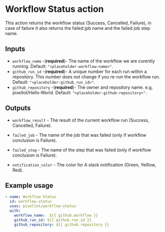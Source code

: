 # Workflow Status action 

This action returns the workflow status (Success, Cancelled, Failure), in case of failure it also returns the failed jpb name and the failed job step name.

## Inputs

- `workflow_name` -(**required**)- The name of the workflow we are curently running. 
   Default: `"<placeholder-workflow-name>"`.
- `github_run_id` -(**required**)- A unique number for each run within a repository. This number does not change if you re-run the workflow run. 
   Default: `"<placeholder-github_run_id>"`.
- `github_repository` -(**required**)- The owner and repository name. e.g, pixellot/Hello-World. 
   Default: `"<placeholder-github-repository>"`.

## Outputs

- `workflow_result` - The result of the current workflow run (Success, Cancelled, Failure).

- `failed_job` - The name of the job that was failed (only if workflow conclusion is Failure).

- `failed_step` - The name of the step that was failed (only if workflow conclusion is Failure).

- `notification_color` - The color for A slack notification (Green, Yelllow, Red).

## Example usage
```yaml
- name: Workflow Status 
  id: workflow-status
  uses: pixellot/workflow-status
  with:
    workflow_name:  ${{ github.workflow }}
    github_run_id: ${{ github.run_id }}
    github_repository: ${{ github.repository }}
```

